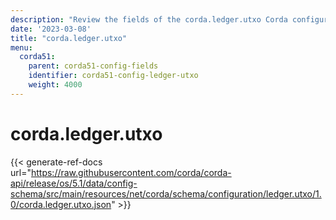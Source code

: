 ```yaml
---
description: "Review the fields of the corda.ledger.utxo Corda configuration section."
date: '2023-03-08'
title: "corda.ledger.utxo"
menu:
  corda51:
    parent: corda51-config-fields
    identifier: corda51-config-ledger-utxo
    weight: 4000
---
```

# corda.ledger.utxo

{{< generate-ref-docs url="https://raw.githubusercontent.com/corda/corda-api/release/os/5.1/data/config-schema/src/main/resources/net/corda/schema/configuration/ledger.utxo/1.0/corda.ledger.utxo.json" >}}
